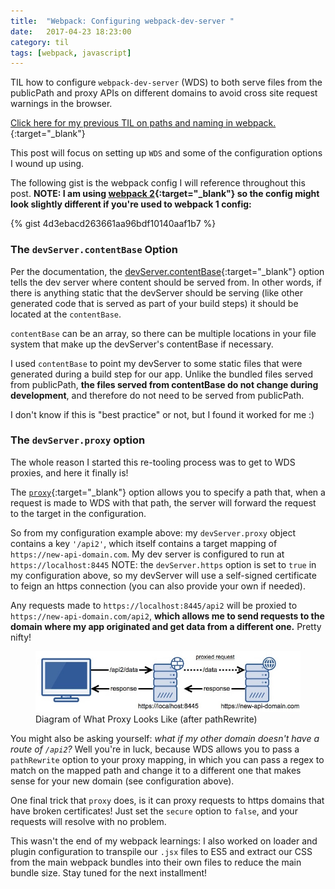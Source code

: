 ```yaml
---
title:  "Webpack: Configuring webpack-dev-server "
date:   2017-04-23 18:23:00
category: til
tags: [webpack, javascript]
---
```


TIL how to configure `webpack-dev-server` (WDS) to both serve files from the publicPath and proxy APIs on different domains to avoid cross site request warnings in the browser.

[Click here for my previous TIL on paths and naming in webpack.][previous]{:target="_blank"}

This post will focus on setting up `WDS` and some of the configuration options I wound up using.

The following gist is the webpack config I will reference throughout this post. **NOTE: I am using [webpack 2][wp2]{:target="_blank"} so the config might look slightly different if you're used to webpack 1 config:**

{% gist 4d3ebacd263661aa96bdf10140aaf1b7 %}

### The `devServer.contentBase` Option

Per the documentation, the [devServer.contentBase][cb]{:target="_blank"} option tells the dev server where content should be served from. In other words, if there is anything static that the devServer should be serving (like other generated code that is served as part of your build steps) it should be located at the `contentBase`. 

`contentBase` can be an array, so there can be multiple locations in your file system that make up the devServer's contentBase if necessary.

I used `contentBase` to point my devServer to some static files that were generated during a build step for our app. Unlike the bundled files served from publicPath, **the files served from contentBase do not change during development**, and therefore do not need to be served from publicPath. 

I don't know if this is "best practice" or not, but I found it worked for me :)

### The `devServer.proxy` option

The whole reason I started this re-tooling process was to get to WDS proxies, and here it finally is!

The [`proxy`][proxy]{:target="_blank"} option allows you to specify a path that, when a request is made to WDS with that path, the server will forward the request to the target in the configuration. 

So from my configuration example above: my `devServer.proxy` object contains a key `'/api2'`, which itself contains a target mapping of `https://new-api-domain.com`. My dev server is configured to run at `https://localhost:8445` NOTE: the `devServer.https` option is set to `true` in my configuration above, so my devServer will use a self-signed certificate to feign an https connection (you can also provide your own if needed). 

Any requests made to `https://localhost:8445/api2` will be proxied to `https://new-api-domain.com/api2`, **which allows me to send requests to the domain where my app originated and get data from a different one.** Pretty nifty!

<figure>
  <img src="/assets/images/proxiedRequest.jpg">
  <figcaption>Diagram of What Proxy Looks Like (after pathRewrite) </figcaption>
</figure>

You might also be asking yourself: *what if my other domain doesn't have a route of `/api2`?* Well you're in luck, because WDS allows you to pass a `pathRewrite` option to your proxy mapping, in which you can pass a regex to match on the mapped path and change it to a different one that makes sense for your new domain (see configuration above).

One final trick that `proxy` does, is it can proxy requests to https domains that have broken certificates! Just set the `secure` option to `false`, and your requests will resolve with no problem.

This wasn't the end of my webpack learnings: I also worked on loader and plugin configuration to transpile our `.jsx` files to ES5 and extract our CSS from the main webpack bundles into their own files to reduce the main bundle size. Stay tuned for the next installment! 

[wp2]: https://webpack.js.org/
[cb]: https://webpack.js.org/configuration/dev-server/#devserver-contentbase
[proxy]: https://webpack.js.org/configuration/dev-server/#devserver-proxy
[previous]: /til/2017-04-22-webpack-pt-1/
